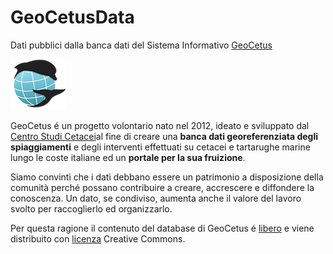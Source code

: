 # GeoCetusData
Dati pubblici dalla banca dati del Sistema Informativo <a href="https://geocetus.it" target="_blank">GeoCetus</a>

<img src="LogoGeoCetus2020_compact_small.png"/></img>

GeoCetus &eacute; un progetto volontario nato nel 2012, ideato e sviluppato dal <a href="http://centrostudicetacei.it" target="_blank">Centro Studi Cetacei</a>al fine di creare una <strong>banca dati georeferenziata degli spiaggiamenti</strong> e degli interventi effettuati su cetacei e tartarughe marine lungo le coste italiane ed un **portale per la sua fruizione**. 

Siamo convinti che i dati debbano essere un patrimonio a disposizione della comunit&agrave; perché possano contribuire a creare, accrescere e diffondere la conoscenza. Un dato, se condiviso, aumenta anche il valore del lavoro svolto per raccoglierlo ed organizzarlo.

Per questa ragione il contenuto del database di GeoCetus é <a href="http://it.wikipedia.org/wiki/Dati_aperti" target="_blank">libero</a> e viene distribuito con <a href="http://creativecommons.org/licenses/by-sa/3.0/it/" target="_blank">licenza</a> Creative Commons.
